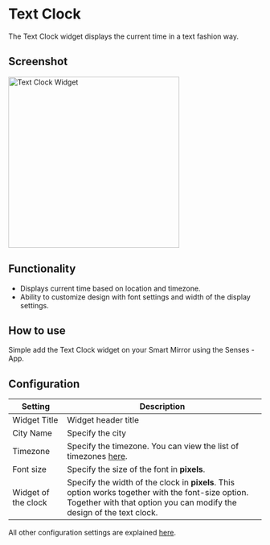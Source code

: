 # Text Clock

The Text Clock widget displays the current time in a text fashion way. 

## Screenshot

<div class="image-wrapper">
  <img class="widget-image" src="/images/widgets/text-clock.png" alt="Text Clock Widget" width="340"/>
</div>

## Functionality

- Displays current time based on location and timezone.
- Ability to customize design with font settings and width of the display settings.

## How to use

Simple add the Text Clock widget on your Smart Mirror using the Senses - App.

## Configuration

| Setting | Description |
| ----------- | ----------- |
| Widget Title | Widget header title |
| City Name | Specify the city | 
| Timezone | Specify the timezone. You can view the list of timezones [here](https://gist.github.com/diogocapela/12c6617fc87607d11fd62d2a4f42b02a). |
| Font size | Specify the size of the font in <strong>pixels</strong>. | 
| Widget of the clock | Specify the width of the clock in <strong>pixels</strong>. This option works together with the font-size option. Together with that option you can modify the design of the text clock. |

All other configuration settings are explained [here](/widgets/introduction.html#default-widget-configuration-options).